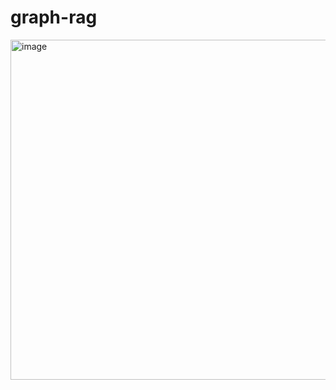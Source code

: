 # graph-rag


<img width="693" height="544" alt="image" src="https://github.com/user-attachments/assets/ed35a248-c25c-4ec4-ae6a-a5ae453baa1e" />
